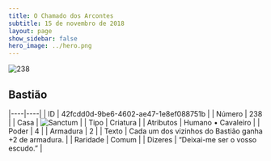 ```yaml
---
title: O Chamado dos Arcontes
subtitle: 15 de novembro de 2018
layout: page
show_sidebar: false
hero_image: ../hero.png
---
```


![238](https://cdn.keyforgegame.com/media/card_front/pt/341_238_4GJR4VPM7M26_pt.png)

## Bastião

|----|----|
| ID | 42fcdd0d-9be6-4602-ae47-1e8ef088751b |
| Número | 238 |
| Casa | ![Sanctum](https://archonarcana.com/images/thumb/c/c7/Sanctum.png/22px-Sanctum.png "Santuário") |
| Tipo | Criatura |
| Atributos | Humano • Cavaleiro |
| Poder | 4 |
| Armadura | 2 |
| Texto | Cada um dos vizinhos do Bastião ganha +2 de armadura. |
| Raridade | Comum |
| Dizeres | “Deixai-me ser o vosso escudo.” |
